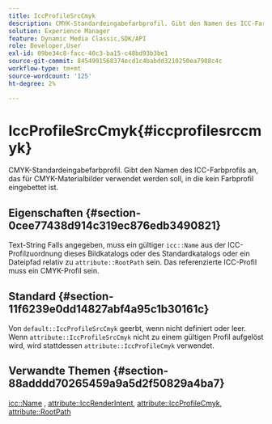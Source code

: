```yaml
---
title: IccProfileSrcCmyk
description: CMYK-Standardeingabefarbprofil. Gibt den Namen des ICC-Farbprofils an, das für CMYK-Materialbilder verwendet werden soll, in die kein Farbprofil eingebettet ist.
solution: Experience Manager
feature: Dynamic Media Classic,SDK/API
role: Developer,User
exl-id: 09be34c8-facc-40c3-ba15-c48bd93b3be1
source-git-commit: 8454991568374ecd1c4babdd3210250ea7988c4c
workflow-type: tm+mt
source-wordcount: '125'
ht-degree: 2%

---
```


# IccProfileSrcCmyk{#iccprofilesrccmyk}

CMYK-Standardeingabefarbprofil. Gibt den Namen des ICC-Farbprofils an, das für CMYK-Materialbilder verwendet werden soll, in die kein Farbprofil eingebettet ist.

## Eigenschaften {#section-0cee77438d914c319ec876edb3490821}

Text-String Falls angegeben, muss ein gültiger `icc::Name` aus der ICC-Profilzuordnung dieses Bildkatalogs oder des Standardkatalogs oder ein Dateipfad relativ zu `attribute::RootPath` sein. Das referenzierte ICC-Profil muss ein CMYK-Profil sein.

## Standard {#section-11f6239e0dd14827abf4a95c1b30161c}

Von `default::IccProfileSrcCmyk` geerbt, wenn nicht definiert oder leer. Wenn `attribute::IccProfileSrcCmyk` nicht zu einem gültigen Profil aufgelöst wird, wird stattdessen `attribute::IccProfileCmyk` verwendet.

## Verwandte Themen {#section-88adddd70265459a9a5d2f50829a4ba7}

[icc::Name](../../../../../ir-api/material-cat/image-rendering-api-ref/c-ir-material-catalog/c-ir-icc-profile-map-reference/r-ir-name-icc.md#reference-7a293ede360e433782575f8f6a562ac2) , [attribute::IccRenderIntent](../../../../../ir-api/material-cat/image-rendering-api-ref/c-ir-material-catalog/c-ir-attributes-reference/r-ir-iccrenderintent.md#reference-3b80b7a4c25545a593c5076f318b5c40), [attribute::IccProfileCmyk](../../../../../ir-api/material-cat/image-rendering-api-ref/c-ir-material-catalog/c-ir-attributes-reference/r-ir-iccprofilecmyk.md#reference-55aead2d924847ffbd1be4c46add7127), [attribute::RootPath](../../../../../ir-api/material-cat/image-rendering-api-ref/c-ir-material-catalog/c-ir-attributes-reference/r-ir-rootpath.md#reference-a4d7c96b62e14fcbad1740c702f160f3)

